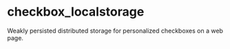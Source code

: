 # checkbox_localstorage
Weakly persisted distributed storage for personalized checkboxes on a web page.
